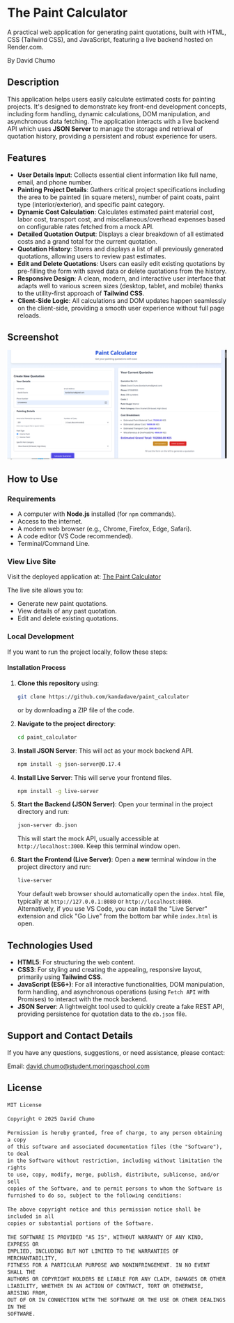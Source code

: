# The Paint Calculator

A practical web application for generating paint quotations, built with HTML, CSS (Tailwind CSS), and JavaScript, featuring a live backend hosted on Render.com.

By David Chumo

## Description

This application helps users easily calculate estimated costs for painting projects. It's designed to demonstrate key front-end development concepts, including form handling, dynamic calculations, DOM manipulation, and asynchronous data fetching. The application interacts with a live backend API  which uses **JSON Server** to manage the storage and retrieval of quotation history, providing a persistent and robust experience for users.

## Features

  * **User Details Input**: Collects essential client information like full name, email, and phone number.
  * **Painting Project Details**: Gathers critical project specifications including the area to be painted (in square meters), number of paint coats, paint type (interior/exterior), and specific paint category.
  * **Dynamic Cost Calculation**: Calculates estimated paint material cost, labor cost, transport cost, and miscellaneous/overhead expenses based on configurable rates fetched from a mock API.
  * **Detailed Quotation Output**: Displays a clear breakdown of all estimated costs and a grand total for the current quotation.
  * **Quotation History**: Stores and displays a list of all previously generated quotations, allowing users to review past estimates.
  * **Edit and Delete Quotations**: Users can easily edit existing quotations by pre-filling the form with saved data or delete quotations from the history.
  * **Responsive Design**: A clean, modern, and interactive user interface that adapts well to various screen sizes (desktop, tablet, and mobile) thanks to the utility-first approach of **Tailwind CSS**.
  * **Client-Side Logic**: All calculations and DOM updates happen seamlessly on the client-side, providing a smooth user experience without full page reloads.

## Screenshot

![App Screenshot](Screenshot_20250627_130154.png)

## How to Use

### Requirements

  * A computer with **Node.js** installed (for `npm` commands).
  * Access to the internet.
  * A modern web browser (e.g., Chrome, Firefox, Edge, Safari).
  * A code editor (VS Code recommended).
  * Terminal/Command Line.

### View Live Site

Visit the deployed application at: [The Paint Calculator](https://kandadave.github.io/paint_calculator/)

The live site allows you to:

  * Generate new paint quotations.
  * View details of any past quotation.
  * Edit and delete existing quotations.

### Local Development

If you want to run the project locally, follow these steps:

#### Installation Process

1.  **Clone this repository** using:

    ```bash
    git clone https://github.com/kandadave/paint_calculator 
    ```

    or by downloading a ZIP file of the code.

2.  **Navigate to the project directory**:

    ```bash
    cd paint_calculator 
    ```

3.  **Install JSON Server**: This will act as your mock backend API.

    ```bash
    npm install -g json-server@0.17.4
    ```

4.  **Install Live Server**: This will serve your frontend files.

    ```bash
    npm install -g live-server
    ```

5.  **Start the Backend (JSON Server)**: Open your terminal in the project directory and run:

    ```bash
    json-server db.json
    ```

    This will start the mock API, usually accessible at `http://localhost:3000`. Keep this terminal window open.

6.  **Start the Frontend (Live Server)**: Open a **new** terminal window in the project directory and run:

    ```bash
    live-server
    ```

    Your default web browser should automatically open the `index.html` file, typically at `http://127.0.0.1:8080` or `http://localhost:8080`.
    Alternatively, if you use VS Code, you can install the "Live Server" extension and click "Go Live" from the bottom bar while `index.html` is open.

## Technologies Used

  * **HTML5**: For structuring the web content.
  * **CSS3**: For styling and creating the appealing, responsive layout, primarily using **Tailwind CSS**.
  * **JavaScript (ES6+)**: For all interactive functionalities, DOM manipulation, form handling, and asynchronous operations (using `Fetch API` with Promises) to interact with the mock backend.
  * **JSON Server**: A lightweight tool used to quickly create a fake REST API, providing persistence for quotation data to the `db.json` file.

## Support and Contact Details

If you have any questions, suggestions, or need assistance, please contact:

Email: david.chumo@student.moringaschool.com

## License

```
MIT License

Copyright © 2025 David Chumo

Permission is hereby granted, free of charge, to any person obtaining a copy
of this software and associated documentation files (the "Software"), to deal
in the Software without restriction, including without limitation the rights
to use, copy, modify, merge, publish, distribute, sublicense, and/or sell
copies of the Software, and to permit persons to whom the Software is
furnished to do so, subject to the following conditions:

The above copyright notice and this permission notice shall be included in all
copies or substantial portions of the Software.

THE SOFTWARE IS PROVIDED "AS IS", WITHOUT WARRANTY OF ANY KIND, EXPRESS OR
IMPLIED, INCLUDING BUT NOT LIMITED TO THE WARRANTIES OF MERCHANTABILITY,
FITNESS FOR A PARTICULAR PURPOSE AND NONINFRINGEMENT. IN NO EVENT SHALL THE
AUTHORS OR COPYRIGHT HOLDERS BE LIABLE FOR ANY CLAIM, DAMAGES OR OTHER
LIABILITY, WHETHER IN AN ACTION OF CONTRACT, TORT OR OTHERWISE, ARISING FROM,
OUT OF OR IN CONNECTION WITH THE SOFTWARE OR THE USE OR OTHER DEALINGS IN THE
SOFTWARE.
```
